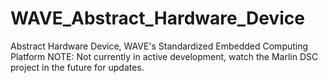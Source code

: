 WAVE_Abstract_Hardware_Device
=============================

Abstract Hardware Device, WAVE's Standardized Embedded Computing Platform
NOTE: Not currently in active development, watch the Marlin DSC project in the future for updates.

